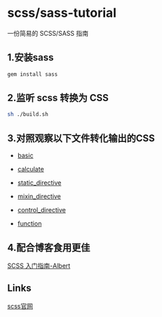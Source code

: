 # scss/sass-tutorial

一份简易的 SCSS/SASS 指南

## 1.安装sass
```bash
gem install sass
```

## 2.监听 scss 转换为 CSS
```bash
sh ./build.sh
```

## 3.对照观察以下文件转化输出的CSS

- [basic](./input/1.basic.scss)

- [calculate](./input/2.calculate.scss)

- [static_directive](./input/3.static_directive.scss)

- [mixin_directive](./input/4.mixin_directive.scss)

- [control_directive](./input/5.control_directive.scss)

- [function](./input/6.function.scss)

## 4.配合博客食用更佳
[SCSS 入门指南-Albert](https://yunyu950908.github.io/2017/08/21/SCSS-%E5%85%A5%E9%97%A8%E6%8C%87%E5%8D%97/)

## Links

[scss官网](http://sass-lang.com/)